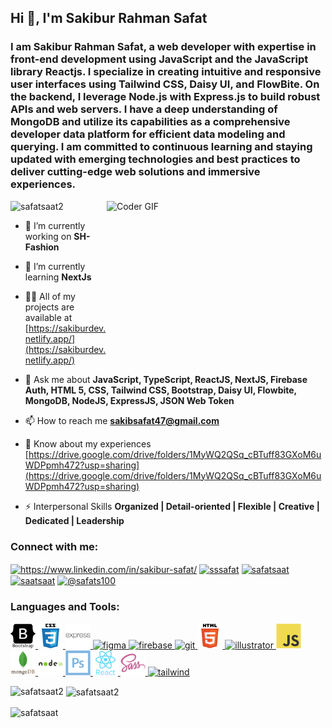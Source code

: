 <h2 >Hi 👋, I'm Sakibur Rahman Safat</h2>
<h3 >I am Sakibur Rahman Safat, a web developer with expertise in front-end development using JavaScript and the JavaScript library Reactjs. I specialize in creating intuitive and responsive user interfaces using Tailwind CSS, Daisy UI, and FlowBite. On the backend, I leverage Node.js with Express.js to build robust APIs and web servers. I have a deep understanding of MongoDB and utilize its capabilities as a comprehensive developer data platform for efficient data modeling and querying. I am committed to continuous learning and staying updated with emerging technologies and best practices to deliver cutting-edge web solutions and immersive experiences.</h3>

<img alt="Coder GIF" height=250 width=350 align="right" src="https://raw.githubusercontent.com/TheDudeThatCode/TheDudeThatCode/master/Assets/Developer.gif" />

<p align="left"> <img src="https://komarev.com/ghpvc/?username=safatsaat2&label=Profile%20views&color=0e75b6&style=flat" alt="safatsaat2" /> </p>

- 🔭 I’m currently working on **SH-Fashion**

- 🌱 I’m currently learning **NextJs**

- 👨‍💻 All of my projects are available at [https://sakiburdev.netlify.app/](https://sakiburdev.netlify.app/)

- 💬 Ask me about **JavaScript, TypeScript, ReactJS, NextJS, Firebase Auth, HTML 5, CSS, Tailwind CSS, Bootstrap, Daisy UI, Flowbite, MongoDB, NodeJS, ExpressJS, JSON Web Token**

- 📫 How to reach me **sakibsafat47@gmail.com**

- 📄 Know about my experiences [https://drive.google.com/drive/folders/1MyWQ2QSq_cBTuff83GXoM6uWDPpmh472?usp=sharing](https://drive.google.com/drive/folders/1MyWQ2QSq_cBTuff83GXoM6uWDPpmh472?usp=sharing)

- ⚡ Interpersonal Skills **Organized | Detail-oriented | Flexible | Creative | Dedicated | Leadership**

<h3 align="left">Connect with me:</h3>
<p align="left">
<a href="https://www.linkedin.com/in/sakibur-safat/" target="blank"><img align="center" src="https://raw.githubusercontent.com/rahuldkjain/github-profile-readme-generator/master/src/images/icons/Social/linked-in-alt.svg" alt="https://www.linkedin.com/in/sakibur-safat/" height="20" width="30" /></a>
<a href="https://fb.com/sssafat" target="blank"><img align="center" src="https://raw.githubusercontent.com/rahuldkjain/github-profile-readme-generator/master/src/images/icons/Social/facebook.svg" alt="sssafat" height="30" width="40" /></a>
<a href="https://instagram.com/safatsaat" target="blank"><img align="center" src="https://raw.githubusercontent.com/rahuldkjain/github-profile-readme-generator/master/src/images/icons/Social/instagram.svg" alt="safatsaat" height="30" width="40" /></a>
<a href="https://dribbble.com/saatsaat" target="blank"><img align="center" src="https://raw.githubusercontent.com/rahuldkjain/github-profile-readme-generator/master/src/images/icons/Social/dribbble.svg" alt="saatsaat" height="30" width="40" /></a>
<a href="https://medium.com/@safats100" target="blank"><img align="center" src="https://raw.githubusercontent.com/rahuldkjain/github-profile-readme-generator/master/src/images/icons/Social/medium.svg" alt="@safats100" height="30" width="40" /></a>
</p>

<h3 align="left">Languages and Tools:</h3>
<p align="left"> <a href="https://getbootstrap.com" target="_blank" rel="noreferrer"> <img src="https://raw.githubusercontent.com/devicons/devicon/master/icons/bootstrap/bootstrap-plain-wordmark.svg" alt="bootstrap" width="40" height="40"/> </a> <a href="https://www.w3schools.com/css/" target="_blank" rel="noreferrer"> <img src="https://raw.githubusercontent.com/devicons/devicon/master/icons/css3/css3-original-wordmark.svg" alt="css3" width="40" height="40"/> </a> <a href="https://expressjs.com" target="_blank" rel="noreferrer"> <img src="https://raw.githubusercontent.com/devicons/devicon/master/icons/express/express-original-wordmark.svg" alt="express" width="40" height="40"/> </a> <a href="https://www.figma.com/" target="_blank" rel="noreferrer"> <img src="https://www.vectorlogo.zone/logos/figma/figma-icon.svg" alt="figma" width="40" height="40"/> </a> <a href="https://firebase.google.com/" target="_blank" rel="noreferrer"> <img src="https://www.vectorlogo.zone/logos/firebase/firebase-icon.svg" alt="firebase" width="40" height="40"/> </a> <a href="https://git-scm.com/" target="_blank" rel="noreferrer"> <img src="https://www.vectorlogo.zone/logos/git-scm/git-scm-icon.svg" alt="git" width="40" height="40"/> </a> <a href="https://www.w3.org/html/" target="_blank" rel="noreferrer"> <img src="https://raw.githubusercontent.com/devicons/devicon/master/icons/html5/html5-original-wordmark.svg" alt="html5" width="40" height="40"/> </a> <a href="https://www.adobe.com/in/products/illustrator.html" target="_blank" rel="noreferrer"> <img src="https://www.vectorlogo.zone/logos/adobe_illustrator/adobe_illustrator-icon.svg" alt="illustrator" width="40" height="40"/> </a> <a href="https://developer.mozilla.org/en-US/docs/Web/JavaScript" target="_blank" rel="noreferrer"> <img src="https://raw.githubusercontent.com/devicons/devicon/master/icons/javascript/javascript-original.svg" alt="javascript" width="40" height="40"/> </a> <a href="https://www.mongodb.com/" target="_blank" rel="noreferrer"> <img src="https://raw.githubusercontent.com/devicons/devicon/master/icons/mongodb/mongodb-original-wordmark.svg" alt="mongodb" width="40" height="40"/> </a> <a href="https://nodejs.org" target="_blank" rel="noreferrer"> <img src="https://raw.githubusercontent.com/devicons/devicon/master/icons/nodejs/nodejs-original-wordmark.svg" alt="nodejs" width="40" height="40"/> </a> <a href="https://www.photoshop.com/en" target="_blank" rel="noreferrer"> <img src="https://raw.githubusercontent.com/devicons/devicon/master/icons/photoshop/photoshop-line.svg" alt="photoshop" width="40" height="40"/> </a> <a href="https://reactjs.org/" target="_blank" rel="noreferrer"> <img src="https://raw.githubusercontent.com/devicons/devicon/master/icons/react/react-original-wordmark.svg" alt="react" width="40" height="40"/> </a> <a href="https://sass-lang.com" target="_blank" rel="noreferrer"> <img src="https://raw.githubusercontent.com/devicons/devicon/master/icons/sass/sass-original.svg" alt="sass" width="40" height="40"/> </a> <a href="https://tailwindcss.com/" target="_blank" rel="noreferrer"> <img src="https://www.vectorlogo.zone/logos/tailwindcss/tailwindcss-icon.svg" alt="tailwind" width="40" height="40"/> </a> </p>

<p><img align="left" src="https://github-readme-stats.vercel.app/api/top-langs?username=safatsaat2&show_icons=true&locale=en&layout=compact" alt="safatsaat2" /></p>

<p>&nbsp;<img align="center" src="https://github-readme-stats.vercel.app/api?username=safatsaat2&show_icons=true&locale=en" alt="safatsaat2" /></p>

<p><img align="center" src="https://github-readme-streak-stats.herokuapp.com/?user=safatsaat2&" alt="safatsaat" /></p>
